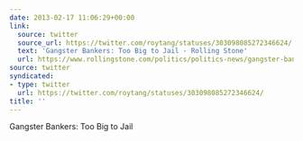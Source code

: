 ```yaml
---
date: 2013-02-17 11:06:29+00:00
link:
  source: twitter
  source_url: https://twitter.com/roytang/statuses/303098085272346624/
  text: 'Gangster Bankers: Too Big to Jail - Rolling Stone'
  url: https://www.rollingstone.com/politics/politics-news/gangster-bankers-too-big-to-jail-102004/
source: twitter
syndicated:
- type: twitter
  url: https://twitter.com/roytang/statuses/303098085272346624/
title: ''
---
```


Gangster Bankers: Too Big to Jail